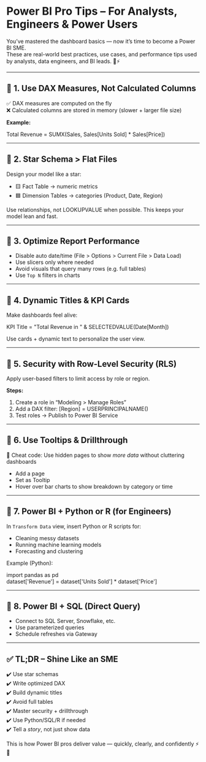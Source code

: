 # Power BI Pro Tips – For Analysts, Engineers & Power Users

You’ve mastered the dashboard basics — now it’s time to become a 
Power BI SME.  
These are real-world best practices, use cases, and performance 
tips used by analysts, data engineers, and BI leads. 💼⚡

---

## 🔹 1. Use DAX Measures, Not Calculated Columns

✅ DAX measures are computed on the fly  
❌ Calculated columns are stored in memory (slower + larger file 
size)

**Example:**

Total Revenue = SUMX(Sales, Sales[Units Sold] * Sales[Price])

---

## 🔹 2. Star Schema > Flat Files

Design your model like a star:

- 🟨 Fact Table → numeric metrics  
- 🟦 Dimension Tables → categories (Product, Date, Region)

Use relationships, not LOOKUPVALUE when possible. This keeps 
your model lean and fast.

---

## 🔹 3. Optimize Report Performance

- Disable auto date/time (File > Options > Current File > Data 
Load)  
- Use slicers only where needed  
- Avoid visuals that query many rows (e.g. full tables)  
- Use `Top N` filters in charts

---

## 🔹 4. Dynamic Titles & KPI Cards

Make dashboards feel alive:

KPI Title = "Total Revenue in " & SELECTEDVALUE(Date[Month])

Use cards + dynamic text to personalize the user view.

---

## 🔹 5. Security with Row-Level Security (RLS)

Apply user-based filters to limit access by role or region.

**Steps:**
1. Create a role in “Modeling > Manage Roles”  
2. Add a DAX filter: [Region] = USERPRINCIPALNAME()  
3. Test roles → Publish to Power BI Service

---

## 🔹 6. Use Tooltips & Drillthrough

🧠 Cheat code: Use hidden pages to show *more data* without 
cluttering dashboards

- Add a page  
- Set as Tooltip  
- Hover over bar charts to show breakdown by category or time

---

## 🔹 7. Power BI + Python or R (for Engineers)

In `Transform Data` view, insert Python or R scripts for:

- Cleaning messy datasets  
- Running machine learning models  
- Forecasting and clustering

Example (Python):

import pandas as pd  
dataset['Revenue'] = dataset['Units Sold'] * dataset['Price']

---

## 🔹 8. Power BI + SQL (Direct Query)

- Connect to SQL Server, Snowflake, etc.  
- Use parameterized queries  
- Schedule refreshes via Gateway

---

## ✅ TL;DR – Shine Like an SME

✔️ Use star schemas  
✔️ Write optimized DAX  
✔️ Build dynamic titles  
✔️ Avoid full tables  
✔️ Master security + drillthrough  
✔️ Use Python/SQL/R if needed  
✔️ Tell a *story*, not just show data

This is how Power BI pros deliver value — quickly, clearly, and 
confidently ⚡💜


